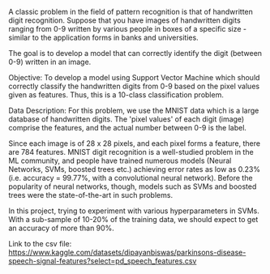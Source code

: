A classic problem in the field of pattern recognition is that of handwritten digit recognition. Suppose that you have images of handwritten digits ranging from 0-9 written by various people in boxes of a specific size - similar to the application forms in banks and universities.

The goal is to develop a model that can correctly identify the digit (between 0-9) written in an image.

Objective: To develop a model using Support Vector Machine which should correctly classify the handwritten digits from 0-9 based on the pixel values given as features. Thus, this is a 10-class classification problem.

Data Description: For this problem, we use the MNIST data which is a large database of handwritten digits. The 'pixel values' of each digit (image) comprise the features, and the actual number between 0-9 is the label.

Since each image is of 28 x 28 pixels, and each pixel forms a feature, there are 784 features. MNIST digit recognition is a well-studied problem in the ML community, and people have trained numerous models (Neural Networks, SVMs, boosted trees etc.) achieving error rates as low as 0.23% (i.e. accuracy = 99.77%, with a convolutional neural network). Before the popularity of neural networks, though, models such as SVMs and boosted trees were the state-of-the-art in such problems.

In this project, trying to experiment with various hyperparameters in SVMs. With a sub-sample of 10-20% of the training data, we should expect to get an accuracy of more than 90%.

Link to the csv file: https://www.kaggle.com/datasets/dipayanbiswas/parkinsons-disease-speech-signal-features?select=pd_speech_features.csv
